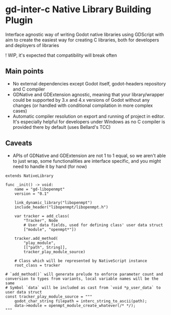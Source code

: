 # gd-inter-c Native Library Building Plugin
Interface agnostic way of writing Godot native libraries using GDScript
with aim to create the easiest way for creating C libraries, both for developers and deployers of libraries

! WIP, it's expected that compatibility will break often

## Main points
- No external dependencies except Godot itself, godot-headers repository and C compiler
- GDNative and GDExtension agnostic, meaning that your library/wrapper could be supported by 3.x and 4.x versions of Godot without any changes (or handled with conditional compilation in more complex cases)
- Automatic compiler resolution on export and running of project in editor. It's especially helpful for developers under Windows as no C compiler is provided there by default (uses Bellard's TCC)

## Caveats
- APIs of GDNative and GDExtension are not 1 to 1 equal, so we aren't able to just wrap, some functionalities are interface specific, and you might need to handle it by hand (for now)

```GDScript
extends NativeLibrary

func _init() -> void:
    name = "gd-libopenmpt"
    version = "0.1"

    link_dynamic_library("libopenmpt")
    include_header("libopenmpt/libopenmpt.h")

    var tracker = add_class(
        "Tracker", Node
        # User data fields, used for defining class' user data struct
        ["module", "openmpt*"])

    tracker.add_method(
        "play_module",
        [["path", String]],
        tracker_play_module_source)

    # Class which will be represented by NativeScript instance
    root_class = tracker

# `add_method()` will generate prelude to enforce parameter count and conversion to types from variants, local variable names will be the same
# Symbol `data` will be included as cast from `void *p_user_data` to user data struct
const tracker_play_module_source = """
    godot_char_string filepath = interc_string_to_ascii(path);
    data->module = openmpt_module_create_whatever(/* */);
"""
```
